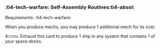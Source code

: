 ### :ti4-tech-warfare: **Self-Assembly Routines**:ti4-absol:

Requirements: :ti4-tech-warfare:

When you produce mechs, you may produce 1 additional mech for its cost.

<span style="font-variant:small-caps;">Action</span>: Exhaust this card to produce 1 ship in any system that contains 1 of your space docks.
